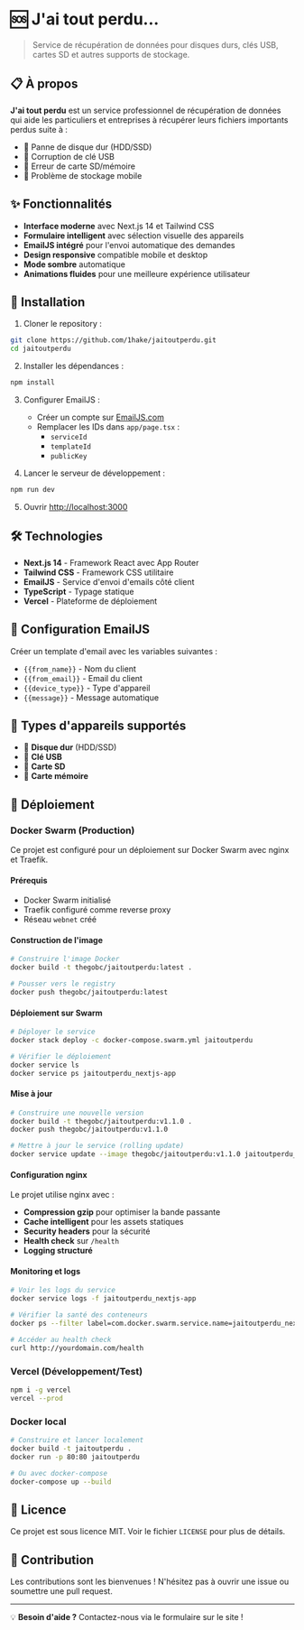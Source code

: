 # 🆘 J'ai tout perdu...

> Service de récupération de données pour disques durs, clés USB, cartes SD et autres supports de stockage.

## 📋 À propos

**J'ai tout perdu** est un service professionnel de récupération de données qui aide les particuliers et entreprises à récupérer leurs fichiers importants perdus suite à :

- 💽 Panne de disque dur (HDD/SSD)
- 🔌 Corruption de clé USB
- 💾 Erreur de carte SD/mémoire
- 📱 Problème de stockage mobile

## ✨ Fonctionnalités

- **Interface moderne** avec Next.js 14 et Tailwind CSS
- **Formulaire intelligent** avec sélection visuelle des appareils
- **EmailJS intégré** pour l'envoi automatique des demandes
- **Design responsive** compatible mobile et desktop
- **Mode sombre** automatique
- **Animations fluides** pour une meilleure expérience utilisateur

## 🚀 Installation

1. Cloner le repository :
```bash
git clone https://github.com/1hake/jaitoutperdu.git
cd jaitoutperdu
```

2. Installer les dépendances :
```bash
npm install
```

3. Configurer EmailJS :
   - Créer un compte sur [EmailJS.com](https://www.emailjs.com/)
   - Remplacer les IDs dans `app/page.tsx` :
     - `serviceId`
     - `templateId`
     - `publicKey`

4. Lancer le serveur de développement :
```bash
npm run dev
```

5. Ouvrir [http://localhost:3000](http://localhost:3000)

## 🛠️ Technologies

- **Next.js 14** - Framework React avec App Router
- **Tailwind CSS** - Framework CSS utilitaire
- **EmailJS** - Service d'envoi d'emails côté client
- **TypeScript** - Typage statique
- **Vercel** - Plateforme de déploiement

## 📧 Configuration EmailJS

Créer un template d'email avec les variables suivantes :
- `{{from_name}}` - Nom du client
- `{{from_email}}` - Email du client
- `{{device_type}}` - Type d'appareil
- `{{message}}` - Message automatique

## 📱 Types d'appareils supportés

- 💽 **Disque dur** (HDD/SSD)
- 🔌 **Clé USB**
- 💾 **Carte SD**
- 📱 **Carte mémoire**

## 🚀 Déploiement

### Docker Swarm (Production)

Ce projet est configuré pour un déploiement sur Docker Swarm avec nginx et Traefik.

#### Prérequis
- Docker Swarm initialisé
- Traefik configuré comme reverse proxy
- Réseau `webnet` créé

#### Construction de l'image
```bash
# Construire l'image Docker
docker build -t thegobc/jaitoutperdu:latest .

# Pousser vers le registry
docker push thegobc/jaitoutperdu:latest
```

#### Déploiement sur Swarm
```bash
# Déployer le service
docker stack deploy -c docker-compose.swarm.yml jaitoutperdu

# Vérifier le déploiement
docker service ls
docker service ps jaitoutperdu_nextjs-app
```

#### Mise à jour
```bash
# Construire une nouvelle version
docker build -t thegobc/jaitoutperdu:v1.1.0 .
docker push thegobc/jaitoutperdu:v1.1.0

# Mettre à jour le service (rolling update)
docker service update --image thegobc/jaitoutperdu:v1.1.0 jaitoutperdu_nextjs-app
```

#### Configuration nginx
Le projet utilise nginx avec :
- **Compression gzip** pour optimiser la bande passante
- **Cache intelligent** pour les assets statiques
- **Security headers** pour la sécurité
- **Health check** sur `/health`
- **Logging structuré**

#### Monitoring et logs
```bash
# Voir les logs du service
docker service logs -f jaitoutperdu_nextjs-app

# Vérifier la santé des conteneurs
docker ps --filter label=com.docker.swarm.service.name=jaitoutperdu_nextjs-app

# Accéder au health check
curl http://yourdomain.com/health
```

### Vercel (Développement/Test)
```bash
npm i -g vercel
vercel --prod
```

### Docker local
```bash
# Construire et lancer localement
docker build -t jaitoutperdu .
docker run -p 80:80 jaitoutperdu

# Ou avec docker-compose
docker-compose up --build
```

## 📄 Licence

Ce projet est sous licence MIT. Voir le fichier `LICENSE` pour plus de détails.

## 🤝 Contribution

Les contributions sont les bienvenues ! N'hésitez pas à ouvrir une issue ou soumettre une pull request.

---

💡 **Besoin d'aide ?** Contactez-nous via le formulaire sur le site !
